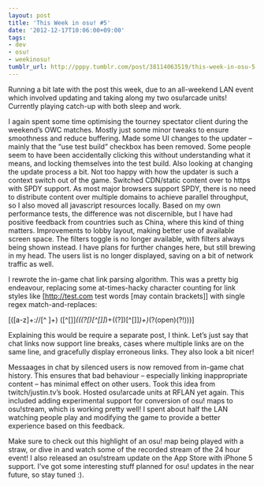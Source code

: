 ```yaml
---
layout: post
title: 'This Week in osu! #5'
date: '2012-12-17T10:06:00+09:00'
tags:
- dev
- osu!
- weekinosu!
tumblr_url: http://pppy.tumblr.com/post/38114063519/this-week-in-osu-5
---
```

Running a bit late with the post this week, due to an all-weekend LAN event which involved updating and taking along my two osu!arcade units! Currently playing catch-up with both sleep and work.

I again spent some time optimising the tourney spectator client during the weekend’s OWC matches. Mostly just some minor tweaks to ensure smoothness and reduce buffering.
Made some UI changes to the updater – mainly that the “use test build” checkbox has been removed. Some people seem to have been accidentally clicking this without understanding what it means, and locking themselves into the test build. Also looking at changing the update process a bit. Not too happy with how the updater is such a context switch out of the game.
Switched CDN/static content over to https with SPDY support. As most major browsers support SPDY, there is no need to distribute content over multiple domains to achieve parallel throughput, so I also moved all javascript resources locally. Based on my own performance tests, the difference was not discernible, but I have had positive feedback from countries such as China, where this kind of thing matters.
Improvements to lobby layout, making better use of available screen space. The filters toggle is no longer available, with filters always being shown instead. I have plans for further changes here, but still brewing in my head. The users list is no longer displayed, saving on a bit of network traffic as well.


I rewrote the in-game chat link parsing algorithm. This was a pretty big endeavour, replacing some at-times-hacky character counting for link styles like [http://test.com test words [may contain brackets]] with single regex match-and-replaces:

\[([a-z]+://[^ ]+) ([^\[\]]*(((?<open>\[)[^\[\]]*)+((?<close-open>\])[^\[\]]*)+)*(?(open)(?!)))\]

Explaining this would be require a separate post, I think. Let’s just say that chat links now support line breaks, cases where multiple links are on the same line, and gracefully display erroneous links. They also look a bit nicer!


Messaages in chat by silenced users is now removed from in-game chat history. This ensures that bad behaviour – especially linking inappropriate content – has minimal effect on other users. Took this idea from twitch/justin.tv’s book.
Hosted osu!arcade units at RFLAN yet again. This included adding experimental support for conversion of osu! maps to osu!stream, which is working pretty well! I spent about half the LAN watching people play and modifying the game to provide a better experience based on this feedback.

Make sure to check out this highlight of an osu! map being played with a straw, or dive in and watch some of the recorded stream of the 24 hour event!
I also released an osu!stream update on the App Store with iPhone 5 support.
I’ve got some interesting stuff planned for osu! updates in the near future, so stay tuned :).
